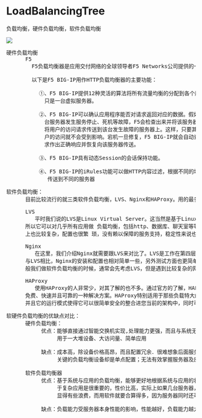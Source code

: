 # LoadBalancingTree
负载均衡，硬件负载均衡，软件负载均衡


![](https://i.imgur.com/uhHIQbG.png)

<pre>
硬件负载均衡
      F5
        F5负载均衡器是应用交付网络的全球领导者F5 Networks公司提供的一个负载均衡器专用设备，F5 BIG-IP LTM 的官方名称叫做本地流量管理器，可以做4-7层负载均衡，具有负载均衡、应用交换、会话交换、状态监控、智能网络地址转换、通用持续性、响应错误处理、IPv6网关、高级路由、智能端口镜像、SSL加速、智能HTTP压缩、TCP优化、第7层速率整形、内容缓冲、内容转换、连接加速、高速缓存、Cookie加密、选择性内容加密、应用攻击过滤、拒绝服务(DoS)攻击和SYN Flood保护、防火墙—包过滤、包消毒等功能。

        以下是F5 BIG-IP用作HTTP负载均衡器的主要功能：
 
　　       ①、F5 BIG-IP提供12种灵活的算法将所有流量均衡的分配到各个服务器，而面对用户，
            只是一台虚拟服务器。

　　       ②、F5 BIG-IP可以确认应用程序能否对请求返回对应的数据。假如F5 BIG-IP后面的某一
            台服务器发生服务停止、死机等故障，F5会检查出来并将该服务器标识为宕机，从而不
            将用户的访问请求传送到该台发生故障的服务器上。这样，只要其它的服务器正常，用
            户的访问就不会受到影响。宕机一旦修复，F5 BIG-IP就会自动查证应用已能对客户请
            求作出正确响应并恢复向该服务器传送。

　　       ③、F5 BIG-IP具有动态Session的会话保持功能。

　　       ④、F5 BIG-IP的iRules功能可以做HTTP内容过滤，根据不同的域名、URL，将访问请求
             传送到不同的服务器
</pre>

<pre>
软件负载均衡：
      目前比较流行的就三类软件负载均衡，LVS、Nginx和HAProxy。用的最多的还是LVS和Nginx这两种
      
      LVS
         平时我们说的LVS是Linux Virtual Server。这当然是基于Linux的开源软件了，这就意味着它是免费的。它基本上能支持所有应用，因为lvs工作在4层，
      所以它可以对几乎所有应用做 负载均衡，包括http、数据库、聊天室等等。同时，若跟硬件负载均衡相比它的缺点也不容忽视，LVS要求技术水平很高，操作
      上也比较复杂，配置也很繁 琐，没有赖以保障的服务支持，稳定性来说也相对较低（人为和网络环境因素更多一些）
      
      Nginx
         在这里，我们介绍Nginx就需要跟LVS来对比了。LVS是工作在第四层，对网络的依赖性相对较大。然而Nginx是工作在第七层，对于网络的依 赖性就小的多。
      与LVS相比，Nginx的安装和配置也相对简单一些，另外测试方面也更简单，主要还是因为对网络依赖性小的缘故。Nginx有一点不好的 就是应用要比LVS少。一
      般我们做软件负载均衡的时候，通常会先考虑LVS，但是遇到比较复杂的网络环境时，用LVS可能会遇到很多麻烦，不妨就考虑尝试 一下Nginx
      
      HAProxy
         使用HAProxy的人非常少，对其了解的也不多。通过官方的了解，HAProxy提供高可用性、负载均衡以及基于TCP和HTTP应用的代理，支 持虚拟主机，它是
      免费、快速并且可靠的一种解决方案。HAProxy特别适用于那些负载特大的web站点，这些站点通常又需要会话保持或七层处理。（据说 是可以工作在4-7层的。）
      并且它的运行模式使得它可以很简单安全的整合进您当前的架构中，同时可以保护你的web服务器不被暴露到网络上。
</pre>

<pre>
软硬件负载均衡的优缺点对比：
      硬件负载均衡：
           优点：能够直接通过智能交换机实现,处理能力更强，而且与系统无关，负载性能强更适
                用于一大堆设备、大访问量、简单应用

           缺点：成本高，除设备价格高昂，而且配置冗余．很难想象后面服务器做一个集群，但最
                关键的负载均衡设备却是单点配置；无法有效掌握服务器及应用状态

      软件负载均衡器
           优点：基于系统与应用的负载均衡，能够更好地根据系统与应用的状况来分配负载。这对
                于复杂应用是很重要的，性价比高，实际上如果几台服务器，用F5之类的硬件产品
                显得有些浪费，而用软件就要合算得多，因为服务器同时还可以跑应用做集群等。

           缺点：负载能力受服务器本身性能的影响，性能越好，负载能力越大
</pre>
